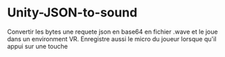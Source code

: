 # Unity-JSON-to-sound
Convertir les bytes une requete json en base64 en fichier .wave et le joue dans un environment VR.
Enregistre aussi le micro du joueur lorsque qu'il appui sur une touche 
